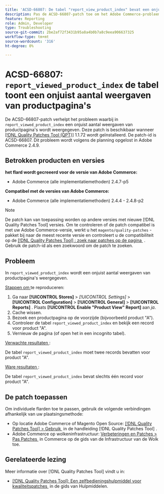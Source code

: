 ```yaml
---
title: 'ACSD-66807: De tabel "report_view_product_index" bevat een onjuiste telling van de weergaven van de productpagina'
description: Pas de ACSD-66807-patch toe om het Adobe Commerce-probleem te verhelpen, waarbij de tabel &grave; report_view_product_index&grave; een onjuiste telling van de weergaven van de productpagina weergeeft.
feature: Reporting
role: Admin, Developer
type: Troubleshooting
source-git-commit: 2be2af72f3431b95a8a4b0b7a8c9eea906637325
workflow-type: tm+mt
source-wordcount: '316'
ht-degree: 0%

---
```



# ACSD-66807: `report_viewed_product_index` de tabel toont een onjuist aantal weergaven van productpagina&#39;s

De ACSD-66807-patch verhelpt het probleem waarbij in `report_viewed_product_index` een onjuist aantal weergaven van productpagina&#39;s wordt weergegeven. Deze patch is beschikbaar wanneer [[!DNL Quality Patches Tool (QPT)]](/help/tools/quality-patches-tool/quality-patches-tool-to-self-serve-quality-patches.md) 1.1.72 wordt geïnstalleerd. De patch-id is ACSD-66807. Dit probleem wordt volgens de planning opgelost in Adobe Commerce 2.4.9.

## Betrokken producten en versies

**het flard wordt gecreeerd voor de versie van Adobe Commerce:**

* Adobe Commerce (alle implementatiemethoden) 2.4.7-p5

**Compatibel met de versies van Adobe Commerce:**

* Adobe Commerce (alle implementatiemethoden) 2.4.4 - 2.4.8-p2

>[!NOTE]
>
>De patch kan van toepassing worden op andere versies met nieuwe [!DNL Quality Patches Tool] versies. Om te controleren of de patch compatibel is met uw Adobe Commerce-versie, werkt u het `magento/quality-patches` -pakket bij naar de meest recente versie en controleert u de compatibiliteit op de [[!DNL Quality Patches Tool] : zoek naar patches op de pagina &#x200B;](https://experienceleague.adobe.com/tools/commerce-quality-patches/index.html?lang=nl-NL) . Gebruik de patch-id als een zoekwoord om de patch te zoeken.

## Probleem

In `report_viewed_product_index` wordt een onjuist aantal weergaven van productpagina&#39;s weergegeven.

<u> Stappen om </u> te reproduceren:

1. Ga naar **[!UICONTROL Stores]** > *[!UICONTROL Settings]* > **[!UICONTROL Configuration]** > **[!UICONTROL General]** > **[!UICONTROL Reports]** . Plaats **[!UICONTROL Enable "Product View" Report]** aan *ja*.
1. Cache wissen.
1. Bezoek een productpagina op de voorzijde (bijvoorbeeld product &quot;A&quot;).
1. Controleer de tabel `report_viewed_product_index` en bekijk een record voor product &quot;A&quot;.
1. Vernieuw de pagina (of open het in een incognito tabel).

<u> Verwachte resultaten </u>:

De tabel `report_viewed_product_index` moet twee records bevatten voor product &quot;A&quot;.

<u> Ware resultaten </u>:

De tabel `report_viewed_product_index` bevat slechts één record voor product &quot;A&quot;.

## De patch toepassen

Om individuele flarden toe te passen, gebruik de volgende verbindingen afhankelijk van uw plaatsingsmethode:

* Op locatie Adobe Commerce of Magento Open Source: [[!DNL Quality Patches Tool] > Gebruik &#x200B;](/help/tools/quality-patches-tool/usage.md) in de handleiding [!DNL Quality Patches Tool] .
* Adobe Commerce op wolkeninfrastructuur: [&#x200B; Verbeteringen en Patches > Pas Patches &#x200B;](https://experienceleague.adobe.com/docs/commerce-cloud-service/user-guide/develop/upgrade/apply-patches.html?lang=nl-NL) in Commerce op de gids van de Infrastructuur van de Wolk toe.

## Gerelateerde lezing

Meer informatie over [!DNL Quality Patches Tool] vindt u in:

* [[!DNL Quality Patches Tool]: Een zelfbedieningshulpmiddel voor kwaliteitspatches &#x200B;](/help/tools/quality-patches-tool/quality-patches-tool-to-self-serve-quality-patches.md) in de gids van Hulpmiddelen.
